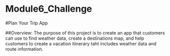 # Module6_Challenge
#Plan Your Trip App

##Overview: The purpose of this project is to create an app that customers can use to find weather data, create a destinations map, and help customers to create a vacation itinerary taht includes weather data and route information.  



